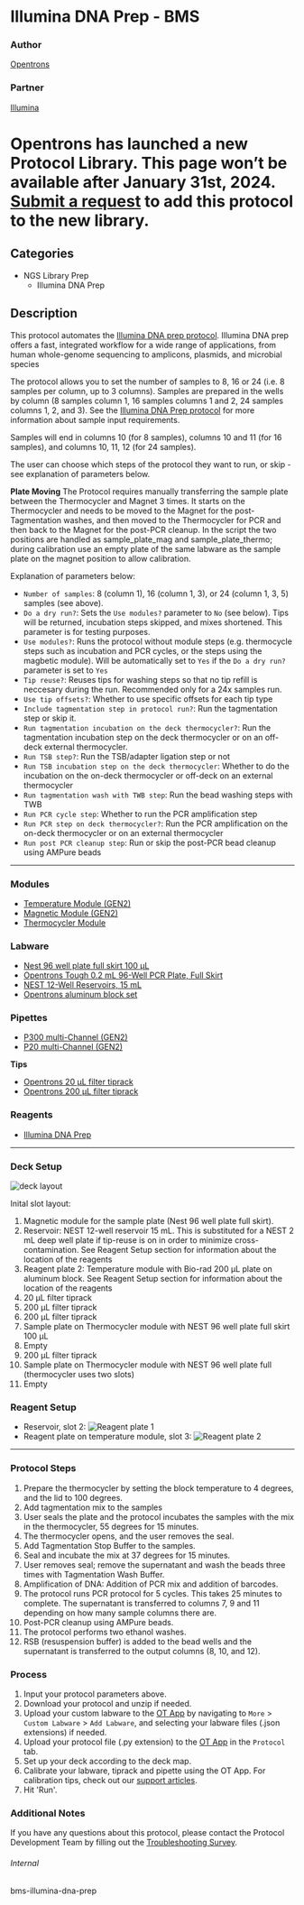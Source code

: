 # Illumina DNA Prep - BMS
### Author
[Opentrons](https://opentrons.com/)

### Partner
[Illumina](https://www.illumina.com/)


# Opentrons has launched a new Protocol Library. This page won’t be available after January 31st, 2024. [Submit a request](https://docs.google.com/forms/d/e/1FAIpQLSdYYp9QCKow4nn0KlCVsMS3HX0eJ0N9O7-erajKvcpT0lWbSg/viewform) to add this protocol to the new library.

## Categories
* NGS Library Prep
	* Illumina DNA Prep

## Description
This protocol automates the [Illumina DNA prep protocol](https://support.illumina.com/content/dam/illumina-support/documents/documentation/chemistry_documentation/illumina_prep/illumina-dna-prep-reference-guide-1000000025416-09.pdf). Illumina DNA prep offers a fast, integrated workflow for a wide range of applications, from human whole-genome sequencing to amplicons, plasmids, and microbial species

The protocol allows you to set the number of samples to 8, 16 or 24 (i.e. 8 samples per column, up to 3 columns). Samples are prepared in the wells by column (8 samples column 1, 16 samples columns 1 and 2, 24 samples columns 1, 2, and 3). See the [Illumina DNA Prep protocol](https://support.illumina.com/content/dam/illumina-support/documents/documentation/chemistry_documentation/illumina_prep/illumina-dna-prep-reference-guide-1000000025416-09.pdf) for more information about sample input requirements.

Samples will end in columns 10 (for 8 samples), columns 10 and 11 (for 16 samples), and columns 10, 11, 12 (for 24 samples).

The user can choose which steps of the protocol they want to run, or skip - see explanation of parameters below.

**Plate Moving**
The Protocol requires manually transferring the sample plate between the Thermocycler and Magnet 3 times.  It starts on the Thermocycler and needs to be moved to the Magnet for the post-Tagmentation washes, and then moved to the Thermocycler for PCR and then back to the Magnet for the post-PCR cleanup.  In the script the two positions are handled as sample_plate_mag and sample_plate_thermo; during calibration use an empty plate of the same labware as the sample plate on the magnet position to allow calibration.

Explanation of parameters below:
* `Number of samples`: 8 (column 1), 16 (column 1, 3), or 24 (column 1, 3, 5) samples (see above).
* `Do a dry run?`: Sets the `Use modules?` parameter to `No` (see below). Tips will be returned, incubation steps skipped, and mixes shortened. This parameter is for testing purposes.
* `Use modules?`: Runs the protocol without module steps (e.g. thermocycle steps such as incubation and PCR cycles, or the steps using the magbetic module). Will be automatically set to `Yes` if the `Do a dry run?` parameter is set to `Yes`
* `Tip reuse?`: Reuses tips for washing steps so that no tip refill is neccesary during the run. Recommended only for a 24x samples run.
* `Use tip offsets?`: Whether to use specific offsets for each tip type
* `Include tagmentation step in protocol run?`: Run the tagmentation step or skip it.
* `Run tagmentation incubation on the deck thermocycler?`: Run the tagmentation incubation step on the deck thermocycler or on an off-deck external thermocycler.
* `Run TSB step?`: Run the TSB/adapter ligation step or not
* `Run TSB incubation step on the deck thermocycler`: Whether to do the incubation on the on-deck thermocycler or off-deck on an external thermocycler
* `Run tagmentation wash with TWB step`: Run the bead washing steps with TWB
* `Run PCR cycle step`: Whether to run the PCR amplification step
* `Run PCR step on deck thermocycler?`: Run the PCR amplification on the on-deck thermocycler or on an external thermocycler
* `Run post PCR cleanup step`: Run or skip the post-PCR bead cleanup using AMPure beads
---

### Modules
* [Temperature Module (GEN2)](https://shop.opentrons.com/collections/hardware-modules/products/tempdeck)
* [Magnetic Module (GEN2)](https://shop.opentrons.com/collections/hardware-modules/products/magdeck)
* [Thermocycler Module](https://shop.opentrons.com/collections/hardware-modules/products/thermocycler-module)

### Labware
* [Nest 96 well plate full skirt 100 µL](https://shop.opentrons.com/nest-0-1-ml-96-well-pcr-plate-full-skirt/)
* [Opentrons Tough 0.2 mL 96-Well PCR Plate, Full Skirt](https://shop.opentrons.com/tough-0.2-ml-96-well-pcr-plate-full-skirt/)
* [NEST 12-Well Reservoirs, 15 mL](https://shop.opentrons.com/nest-12-well-reservoirs-15-ml/)
* [Opentrons aluminum block set](https://shop.opentrons.com/aluminum-block-set/)

### Pipettes
* [P300 multi-Channel (GEN2)](https://shop.opentrons.com/8-channel-electronic-pipette/)
* [P20 multi-Channel (GEN2)](https://shop.opentrons.com/8-channel-electronic-pipette/)

**Tips**
* [Opentrons 20 µL filter tiprack](https://shop.opentrons.com/opentrons-20ul-filter-tips/)
* [Opentrons 200 µL filter tiprack](https://shop.opentrons.com/opentrons-200ul-filter-tips/)

### Reagents
* [Illumina DNA Prep](https://www.illumina.com/products/by-type/sequencing-kits/library-prep-kits/nextera-dna-flex.html)

---

### Deck Setup
![deck layout](https://opentrons-protocol-library-website.s3.amazonaws.com/custom-README-images/bms-illumina/deck.png)

Inital slot layout:
1. Magnetic module for the sample plate (Nest 96 well plate full skirt).
2. Reservoir: NEST 12-well reservoir 15 mL. This is substituted for a NEST 2 mL deep well plate if tip-reuse is on in order to minimize cross-contamination. See Reagent Setup section for information about the location of the reagents
3. Reagent plate 2: Temperature module with Bio-rad 200 µL plate on aluminum block. See Reagent Setup section for information about the location of the reagents
4. 20 µL filter tiprack
5. 200 µL filter tiprack
6. 200 µL filter tiprack
7. Sample plate on Thermocycler module with NEST 96 well plate full skirt 100 µL
8. Empty
9. 200 µL filter tiprack
10. Sample plate on Thermocycler module with NEST 96 well plate full (thermocycler uses two slots)
11. Empty

### Reagent Setup
* Reservoir, slot 2:
![Reagent plate 1](https://opentrons-protocol-library-website.s3.amazonaws.com/custom-README-images/bms-illumina/res_pic.png)
* Reagent plate on temperature module, slot 3:
![Reagent plate 2](https://opentrons-protocol-library-website.s3.amazonaws.com/custom-README-images/sci-illumina-dna-prep/v3/reagent_plate2.jpg)

---

### Protocol Steps
1. Prepare the thermocycler by setting the block temperature to 4 degrees, and the lid to 100 degrees.
2. Add tagmentation mix to the samples
3. User seals the plate and the protocol incubates the samples with the mix in the thermocycler, 55 degrees for 15 minutes.
4. The thermocycler opens, and the user removes the seal.
5. Add Tagmentation Stop Buffer to the samples.
6. Seal and incubate the mix at 37 degrees for 15 minutes.
7. User removes seal; remove the supernatant and wash the beads three times with Tagmentation Wash Buffer.
8. Amplification of DNA: Addition of PCR mix and addition of barcodes.
9. The protocol runs PCR protocol for 5 cycles. This takes 25 minutes to complete. The supernatant is transferred to columns 7, 9 and 11 depending on how many sample columns there are.
10. Post-PCR cleanup using AMPure beads.
11. The protocol performs two ethanol washes.
12. RSB (resuspension buffer) is added to the bead wells and the supernatant is transferred to the output columns (8, 10, and 12).

### Process
1. Input your protocol parameters above.
2. Download your protocol and unzip if needed.
3. Upload your custom labware to the [OT App](https://opentrons.com/ot-app) by navigating to `More` > `Custom Labware` > `Add Labware`, and selecting your labware files (.json extensions) if needed.
4. Upload your protocol file (.py extension) to the [OT App](https://opentrons.com/ot-app) in the `Protocol` tab.
5. Set up your deck according to the deck map.
6. Calibrate your labware, tiprack and pipette using the OT App. For calibration tips, check out our [support articles](https://support.opentrons.com/en/collections/1559720-guide-for-getting-started-with-the-ot-2).
7. Hit 'Run'.

### Additional Notes
If you have any questions about this protocol, please contact the Protocol Development Team by filling out the [Troubleshooting Survey](https://protocol-troubleshooting.paperform.co/).

###### Internal
bms-illumina-dna-prep
